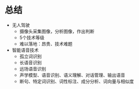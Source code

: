 # 总结
- 无人驾驶
    - 摄像头采集图像，分析图像，作出判断
    - 5个技术等级
    - 难以落地：昂贵、技术难题
- 智能语音技术
    - 孤立词识别
    - 长语音识别
    - 远场语音识别
    - 声学模型、语音识别、语义理解、对话管理、输出语音
    - 断句、特定词识别、词性标注、成分分析、词向量与相似度
